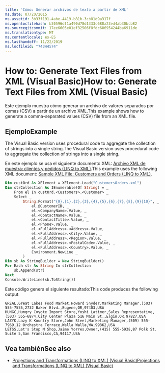```yaml
---
title: 'Cómo: Generar archivos de texto a partir de XML'
ms.date: 07/20/2015
ms.assetid: 3b33f191-4abe-4419-b81b-3cb81d9a317f
ms.openlocfilehash: b30596df1a490d78d1333c688a23ed4ab30bcb82
ms.sourcegitcommit: 17ee6605e01ef32506f8fdc686954244ba6911de
ms.translationtype: MT
ms.contentlocale: es-ES
ms.lasthandoff: 11/22/2019
ms.locfileid: "74344574"
---
```

# <a name="how-to-generate-text-files-from-xml-visual-basic"></a><span data-ttu-id="c669e-102">How to: Generate Text Files from XML (Visual Basic)</span><span class="sxs-lookup"><span data-stu-id="c669e-102">How to: Generate Text Files from XML (Visual Basic)</span></span>
<span data-ttu-id="c669e-103">Este ejemplo muestra cómo generar un archivo de valores separados por comas (CSV) a partir de un archivo XML.</span><span class="sxs-lookup"><span data-stu-id="c669e-103">This example shows how to generate a comma-separated values (CSV) file from an XML file.</span></span>  
  
## <a name="example"></a><span data-ttu-id="c669e-104">Ejemplo</span><span class="sxs-lookup"><span data-stu-id="c669e-104">Example</span></span>  
 <span data-ttu-id="c669e-105">The Visual Basic version uses procedural code to aggregate the collection of strings into a single string.</span><span class="sxs-lookup"><span data-stu-id="c669e-105">The Visual Basic version uses procedural code to aggregate the collection of strings into a single string.</span></span>  
  
 <span data-ttu-id="c669e-106">En este ejemplo se usa el siguiente documento XML: [Archivo XML de muestra: clientes y pedidos (LINQ to XML)](../../../../visual-basic/programming-guide/concepts/linq/sample-xml-file-customers-and-orders-linq-to-xml.md).</span><span class="sxs-lookup"><span data-stu-id="c669e-106">This example uses the following XML document: [Sample XML File: Customers and Orders (LINQ to XML)](../../../../visual-basic/programming-guide/concepts/linq/sample-xml-file-customers-and-orders-linq-to-xml.md).</span></span>  
  
```vb  
Dim custOrd As XElement = XElement.Load("CustomersOrders.xml")  
Dim strCollection As IEnumerable(Of String) = _  
    From el In custOrd.<Customers>.<Customer> _  
    Select _  
        String.Format("{0},{1},{2},{3},{4},{5},{6},{7},{8},{9}{10}", _  
            el.@CustomerID, _  
            el.<CompanyName>.Value, _  
            el.<ContactName>.Value, _  
            el.<ContactTitle>.Value, _  
            el.<Phone>.Value, _  
            el.<FullAddress>.<Address>.Value, _  
            el.<FullAddress>.<City>.Value, _  
            el.<FullAddress>.<Region>.Value, _  
            el.<FullAddress>.<PostalCode>.Value, _  
            el.<FullAddress>.<Country>.Value, _  
            Environment.NewLine _  
        )  
Dim sb As StringBuilder = New StringBuilder()  
For Each str As String In strCollection  
    sb.Append(str)  
Next  
Console.WriteLine(sb.ToString())  
```  
  
 <span data-ttu-id="c669e-107">Este código genera el siguiente resultado:</span><span class="sxs-lookup"><span data-stu-id="c669e-107">This code produces the following output:</span></span>  
  
```console  
GREAL,Great Lakes Food Market,Howard Snyder,Marketing Manager,(503) 555-7555,2732 Baker Blvd.,Eugene,OR,97403,USA  
HUNGC,Hungry Coyote Import Store,Yoshi Latimer,Sales Representative,(503) 555-6874,City Center Plaza 516 Main St.,Elgin,OR,97827,USA  
LAZYK,Lazy K Kountry Store,John Steel,Marketing Manager,(509) 555-7969,12 Orchestra Terrace,Walla Walla,WA,99362,USA  
LETSS,Let's Stop N Shop,Jaime Yorres,Owner,(415) 555-5938,87 Polk St. Suite 5,San Francisco,CA,94117,USA  
```  
  
## <a name="see-also"></a><span data-ttu-id="c669e-108">Vea también</span><span class="sxs-lookup"><span data-stu-id="c669e-108">See also</span></span>

- [<span data-ttu-id="c669e-109">Projections and Transformations (LINQ to XML) (Visual Basic)</span><span class="sxs-lookup"><span data-stu-id="c669e-109">Projections and Transformations (LINQ to XML) (Visual Basic)</span></span>](../../../../visual-basic/programming-guide/concepts/linq/projections-and-transformations-linq-to-xml.md)
